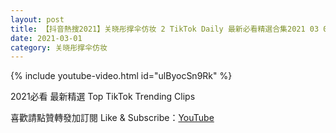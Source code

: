 ```yaml
---
layout: post
title: 【抖音熱搜2021】关晓彤撑伞仿妆 2 TikTok Daily 最新必看精選合集2021 03 01
date: 2021-03-01
category: 关晓彤撑伞仿妆
---
```


{% include youtube-video.html id="ulByocSn9Rk" %}

2021必看 最新精選 Top TikTok Trending Clips

喜歡請點贊轉發加訂閱 Like & Subscribe：[YouTube](https://www.youtube.com/channel/UCAoR7VcanIPd04uEq_GIylA/videos)

